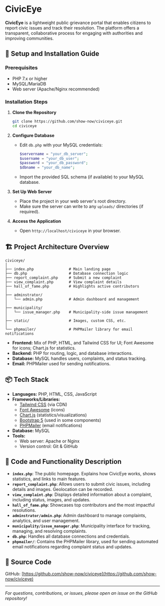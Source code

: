 # CivicEye

**CivicEye** is a lightweight public grievance portal that enables citizens to report civic issues and track their resolution. The platform offers a transparent, collaborative process for engaging with authorities and improving communities.

## 🚀 Setup and Installation Guide

### Prerequisites
- PHP 7.x or higher
- MySQL/MariaDB
- Web server (Apache/Nginx recommended)

### Installation Steps

1. **Clone the Repository**
   ```bash
   git clone https://github.com/show-now/civiceye.git
   cd civiceye
   ```

2. **Configure Database**
   - Edit `db.php` with your MySQL credentials:
     ```php
     $servername = "your_db_server";
     $username = "your_db_user";
     $password = "your_db_password";
     $dbname = "your_db_name";
     ```
   - Import the provided SQL schema (if available) to your MySQL database.

3. **Set Up Web Server**
   - Place the project in your web server's root directory.
   - Make sure the server can write to any `uploads/` directories (if required).

4. **Access the Application**
   - Open `http://localhost/civiceye` in your browser.

## 🏗️ Project Architecture Overview

```
civiceye/
│
├── index.php                # Main landing page
├── db.php                   # Database connection logic
├── report_complaint.php     # Submit a new complaint
├── view_complaint.php       # View complaint details
├── hall_of_fame.php         # Highlights active contributors
│
├── adminstrator/
│   └── admin.php            # Admin dashboard and management
│
├── municipality/
│   └── issue_manager.php    # Municipality-side issue management
│
├── static/                  # Images, custom CSS, etc.
│
└── phpmailer/               # PHPMailer library for email notifications
```

- **Frontend:** Mix of PHP, HTML, and Tailwind CSS for UI; Font Awesome for icons; Chart.js for statistics.
- **Backend:** PHP for routing, logic, and database interactions.
- **Database:** MySQL handles users, complaints, and status tracking.
- **Email:** PHPMailer used for sending notifications.

## 📦 Tech Stack

- **Languages:** PHP, HTML, CSS, JavaScript
- **Frameworks/Libraries:** 
  - [Tailwind CSS](https://tailwindcss.com/) (via CDN)
  - [Font Awesome](https://fontawesome.com/) (icons)
  - [Chart.js](https://www.chartjs.org/) (statistics/visualizations)
  - [Bootstrap 5](https://getbootstrap.com/) (used in some components)
  - [PHPMailer](https://github.com/PHPMailer/PHPMailer) (email notifications)
- **Database:** MySQL
- **Tools:** 
  - Web server: Apache or Nginx
  - Version control: Git & GitHub

## 📝 Code and Functionality Description

- **`index.php`**: The public homepage. Explains how CivicEye works, shows statistics, and links to main features.
- **`report_complaint.php`**: Allows users to submit civic issues, including details and images. Geolocation can be recorded.
- **`view_complaint.php`**: Displays detailed information about a complaint, including status, images, and updates.
- **`hall_of_fame.php`**: Showcases top contributors and the most impactful resolutions.
- **`adminstrator/admin.php`**: Admin dashboard to manage complaints, analytics, and user management.
- **`municipality/issue_manager.php`**: Municipality interface for tracking, managing, and resolving complaints.
- **`db.php`**: Handles all database connections and credentials.
- **`phpmailer/`**: Contains the PHPMailer library, used for sending automated email notifications regarding complaint status and updates.

## 🔗 Source Code

GitHub: [https://github.com/show-now/civiceye](https://github.com/show-now/civiceye)

---

*For questions, contributions, or issues, please open an issue on the GitHub repository!*

